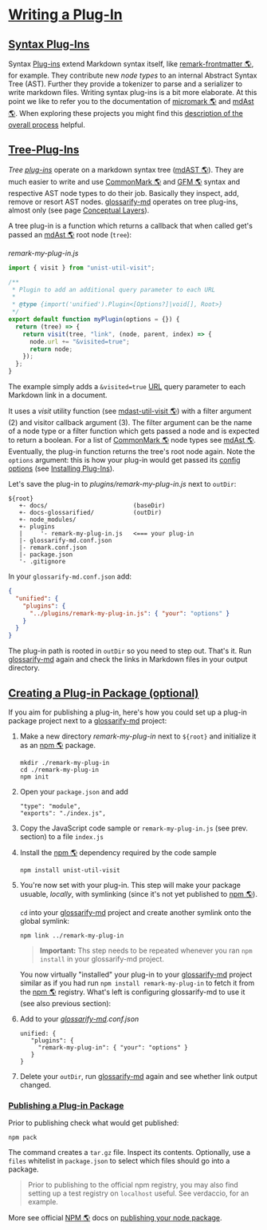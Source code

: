 # [Writing a Plug-In](#writing-a-plug-in)

[remark-discussion]: https://github.com/remarkjs/remark/discussions/869#discussioncomment-1602674

## [Syntax Plug-Ins](#syntax-plug-ins)

Syntax [Plug-ins][1] extend Markdown syntax itself, like [remark-frontmatter 🌎][2], for example. They contribute new *node types* to an internal Abstract Syntax Tree (AST). Further they provide a tokenizer to parse and a serializer to write markdown files. Writing syntax plug-ins is a bit more elaborate. At this point we like to refer you to the documentation of [micromark 🌎][3] and [mdAst 🌎][4]. When exploring these projects you might find this [description of the overall process][remark-discussion] helpful.

## [Tree-Plug-Ins](#tree-plug-ins)

*Tree [plug-ins][1]* operate on a markdown syntax tree ([mdAST 🌎][4]). They are much easier to write and use [CommonMark 🌎][5] and [GFM 🌎][6] syntax and respective AST node types to do their job. Basically they inspect, add, remove or resort AST nodes. [glossarify-md][7] operates on tree plug-ins, almost only (see page [Conceptual Layers][8]).

A tree plug-in is a function which returns a callback that when called get's passed an [mdAst 🌎][4] root node (`tree`):

*remark-my-plug-in.js*

```js
import { visit } from "unist-util-visit";

/**
 * Plugin to add an additional query parameter to each URL
 *
 * @type {import('unified').Plugin<[Options?]|void[], Root>}
 */
export default function myPlugin(options = {}) {
  return (tree) => {
    return visit(tree, "link", (node, parent, index) => {
      node.url += "&visited=true";
      return node;
    });
  };
}
```

The example simply adds a `&visited=true` [URL][9] query parameter to each Markdown link in a document.

It uses a *visit* utility function (see [mdast-util-visit 🌎][10]) with a filter argument (2) and visitor callback argument (3). The filter argument can be the name of a node type or a filter function which gets passed a node and is expected to return a boolean.  For a list of [CommonMark 🌎][5] node types see [mdAst 🌎][4]. Eventually, the plug-in function returns the tree's root node again.
Note the `options` argument: this is how your plug-in would get passed its [config options][11] (see [Installing Plug-Ins][12]).

Let's save the plug-in to *plugins/remark-my-plug-in.js* next to `outDir`:

    ${root}
       +- docs/                        (baseDir)
       +- docs-glossarified/           (outDir)
       +- node_modules/
       +- plugins
       |     '- remark-my-plug-in.js   <=== your plug-in
       |- glossarify-md.conf.json
       |- remark.conf.json
       |- package.json
       '- .gitignore

In your `glossarify-md.conf.json` add:

```json
{
  "unified": {
    "plugins": {
      "../plugins/remark-my-plug-in.js": { "your": "options" }
    }
  }
}
```

The plug-in path is rooted in `outDir` so you need to step out.
That's it. Run [glossarify-md][7] again and check the links in Markdown files in your output directory.

## [Creating a Plug-in Package (optional)](#creating-a-plug-in-package-optional)

If you aim for publishing a plug-in, here's how you could set up a plug-in package project next to a [glossarify-md][7] project:

1.  Make a new directory *remark-my-plug-in* next to `${root}` and initialize it as an [npm 🌎][13] package.

        mkdir ./remark-my-plug-in
        cd ./remark-my-plug-in
        npm init

2.  Open your `package.json` and add

        "type": "module",
        "exports": "./index.js",

3.  Copy the JavaScript code sample or `remark-my-plug-in.js` (see prev. section) to a file `index.js`

4.  Install the [npm 🌎][13] dependency required by the code sample

        npm install unist-util-visit

5.  You're now set with your plug-in. This step will make your package usuable, *locally*, with symlinking (since it's not yet published to [npm 🌎][13]).

    `cd` into your [glossarify-md][7] project and create another symlink onto the global symlink:

        npm link ../remark-my-plug-in

    > **Important:** Ths step needs to be repeated whenever you ran `npm install` in your glossarify-md project.

    You now virtually "installed" your plug-in to your [glossarify-md][7] project similar as if you had run `npm install remark-my-plug-in` to fetch it from the [npm 🌎][13] registry. What's left is configuring glossarify-md to use it (see also previous section):

6.  Add to your *[glossarify-md][7].conf.json*

        unified: {
           "plugins": {
             "remark-my-plug-in": { "your": "options" }
           }
        }

7.  Delete your `outDir`, run [glossarify-md][7] again and see whether link output changed.

### [Publishing a Plug-in Package](#publishing-a-plug-in-package)

Prior to publishing check what would get published:

    npm pack

The command creates a `tar.gz` file. Inspect its contents. Optionally, use a `files` whitelist in `package.json` to select which files should go into a package.

> Prior to publishing to the official npm registry, you may also find setting up a test registry on `localhost` useful. See verdaccio, for an example.

More see official [NPM 🌎][13] docs on [publishing your node package][14].

[1]: https://github.com/about-code/glossarify-md/tree/master/doc/plugins.md

[2]: https://npmjs.com/package/remark-frontmatter "A remark syntax plug-in supporting pseudo-standard front-matter syntax."

[3]: https://github.com/micromark/ "A low-level extensible implementation of the CommonMark syntax specification (parsing and tokenizing)."

[4]: https://github.com/syntax-tree/mdast "Specification and Implementation of a Markdown Abstract Syntax Tree."

[5]: https://commonmark.org "Effort on providing a minimal set of standardized Markdown syntax."

[6]: https://github.github.com/gfm/ "GitHub Flavoured Markdown"

[7]: https://github.com/about-code/glossarify-md

[8]: https://github.com/about-code/glossarify-md/tree/master/docconceptual-layers.md

[9]: ./glossary.md#uri--url "Uniform Resource Identifier and Uniform Resource Locator are both the same thing, which is an ID with a syntax scheme://authority.tld/path/#fragment?query like https://my.org/foo/#bar?q=123."

[10]: https://npmjs.com/package/mdast-util-visit

[11]: https://github.com/about-code/glossarify-md/tree/master/conf/README.md

[12]: #installing-plug-ins

[13]: https://npmjs.com "Node Package Manager."

[14]: https://docs.npmjs.com/packages-and-modules
